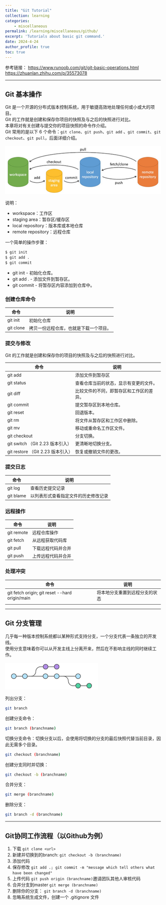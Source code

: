 ```yaml
---
title: "Git Tutorial"
collection: learning
categories:
    - miscellaneous
permalink: /learning/miscellaneous/github/
excerpt: 'Tutorials about basic git command.'
date: 2024-4-24
author_profile: true
toc: true
---
```


参考链接： 
https://www.runoob.com/git/git-basic-operations.html
https://zhuanlan.zhihu.com/p/35573078

--------------
## Git 基本操作
Git 是一个开源的分布式版本控制系统，用于敏捷高效地处理任何或小或大的项目。  
Git 的工作就是创建和保存你项目的快照及与之后的快照进行对比。  
本章将对有关创建与提交你的项目快照的命令作介绍。  
Git 常用的是以下 6 个命令：`git clone`、`git push`、`git add` 、`git commit`、`git checkout`、`git pull`，后面详细介绍。  
<br/><img src='/assets/images/gitbasic.png'>

说明： 
* workspace：工作区
* staging area：暂存区/缓存区
* local repository：版本库或本地仓库
* remote repository：远程仓库

一个简单的操作步骤：
```bash
$ git init    
$ git add .    
$ git commit  
```
* git init - 初始化仓库。
* git add . - 添加文件到暂存区。
* git commit - 将暂存区内容添加到仓库中。

### 创建仓库命令

|命令|说明|  
|----|----|
|git init|初始化仓库|
|git clone|拷贝一份远程仓库，也就是下载一个项目。|

### 提交与修改
Git 的工作就是创建和保存你的项目的快照及与之后的快照进行对比。

|命令|说明|  
|----|----|
|git add	|添加文件到暂存区|
|git status	|查看仓库当前的状态，显示有变更的文件。|
|git diff	|比较文件的不同，即暂存区和工作区的差异。|
|git commit	|提交暂存区到本地仓库。|
|git reset	|回退版本。|
|git rm	|将文件从暂存区和工作区中删除。|
|git mv	|移动或重命名工作区文件。|
|git checkout	|分支切换。|
|git switch （Git 2.23 版本引入）|	更清晰地切换分支。|
|git restore （Git 2.23 版本引入）|	恢复或撤销文件的更改。|

 
### 提交日志

|命令|说明|  
|----|----|
|git log	|查看历史提交记录|
|git blame <file>	|以列表形式查看指定文件的历史修改记录|

### 远程操作
|命令|说明|  
|----|----|
|git remote	|远程仓库操作|
|git fetch	|从远程获取代码库|
|git pull	|下载远程代码并合并|
|git push	|上传远程代码并合并|

### 处理冲突
|命令|说明|  
|----|----|
|git fetch origin; git reset --hard origin/main|将本地分支重置到远程分支的状态| 
|||
-------
## Git 分支管理
几乎每一种版本控制系统都以某种形式支持分支，一个分支代表一条独立的开发线。   
使用分支意味着你可以从开发主线上分离开来，然后在不影响主线的同时继续工作。  
<br/><img src='/assets/images/gitbranch.png'>

列出分支：
```bash
git branch 
```
创建分支命令：
```bash
git branch (branchname)
```
切换分支命令：切换分支以后，会使用将切换的分支的最后快照代替当前目录，因此无需多个目录。
```bash 
git checkout (branchname)
```
创建分支同时并切换：
```bash 
git checkout -b (branchname)
```
合并分支：
```bash
git merge (branchname)
```
删除分支：
```bash
git branch -d (branchname)
```

-----------------------

## Git协同工作流程（以Github为例）
1. 下载 `git clone <url>`
2. 新建并切换到的branch: `git checkout -b (branchname)`
3. 添加代码
4. 保存修改 `git add .; git commit -m "message which tell others what have been changed"`
5. 上传代码 `git push origin (branchname)`邀请团队其他人审核代码
6. 合并分支到master  `git merge (branchname)`
7. 删除你的分支： `git branch -d (branchname)`
8. 忽略系统生成文件，创建一个 .gitignore 文件
